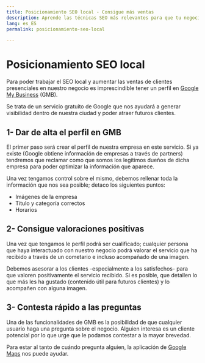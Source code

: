 ```yaml
---
title: Posicionamiento SEO local - Consigue más ventas
description: Aprende las técnicas SEO más relevantes para que tu negocio consiga aumentar las ventas con clientes locales
lang: es_ES
permalink: posicionamiento-seo-local

---
```


# Posicionamiento SEO local 

Para poder trabajar el SEO local y aumentar las ventas de clientes presenciales en nuestro negocio es imprescindible tener un perfil en [Google My Business](https://www.google.com/intl/es_es/business/) (GMB).

Se trata de un servicio gratuito de Google que nos ayudará a generar visibilidad dentro de nuestra ciudad y poder atraer futuros clientes.

## 1- Dar de alta el perfil en GMB

El primer paso será crear el perfil de nuestra empresa en este servicio. Si ya existe (Google obtiene información de empresas a través de partners) tendremos que reclamar como que somos los legítimos dueños de dicha empresa para poder optimizar la información que aparece.

Una vez tengamos control sobre el mismo, debemos rellenar toda la información que nos sea posible; detaco los siguientes puntos:

- Imágenes de la empresa
- Título y categoría correctos
- Horarios

## 2- Consigue valoraciones positivas

Una vez que tengamos le perfil podrá ser cualificado; cualquier persona que haya interactuado con nuestro negocio podrá valorar el servicio que ha recibido a través de un cometario e incluso acompañado de una imagen.

Debemos asesorar a los clientes -especialmente a los satisfechos- para que valoren positivamente el servicio recibido. Si es posible, que detallen lo que más les ha gustado (contenido útil para futuros clientes) y lo acompañen con alguna imagen.

## 3- Contesta rápido a las preguntas

Una de las funcionalidades de GMB es la posibilidad de que cualquier usuario haga una pregunta sobre el negocio. Alguien interesa es un cliente potencial por lo que urge que le podamos contestar a la mayor brevedad.

Para estar al tanto de cuándo pregunta alguien, la aplicación de [Google Maps](https://support.google.com/maps/answer/6139433?hl=en) nos puede ayudar.
<!--stackedit_data:
eyJoaXN0b3J5IjpbLTEyMDU5NzUwNTQsMTE1MTYxNzE3XX0=
-->